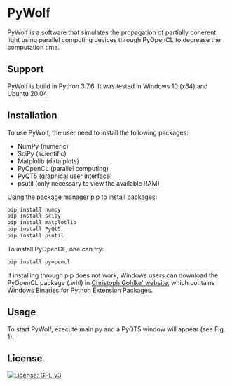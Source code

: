 #    PyWolf

PyWolf is a software that simulates the propagation of partially coherent light using parallel computing devices through PyOpenCL to decrease the computation time. 

## Support

PyWolf is build in Python 3.7.6. It was tested in Windows 10 (x64) and Ubuntu 20.04.

## Installation

To use PyWolf, the user need to install the following packages:

- NumPy (numeric)
- SciPy (scientific)
- Matplolib (data plots)
- PyOpenCL (parallel computing)
- PyQT5 (graphical user interface)
- psutil (only necessary to view the available RAM)

Using the package manager pip to install packages:

```bash
pip install numpy
pip install scipy
pip install matplotlib
pip install PyQt5
pip install psutil
```

To install PyOpenCL, one can try:

```bash
pip install pyopencl
```

If installing through pip does not work, Windows users can download the PyOpenCL package (.whl) in [Christoph Gohlke' website](https://www.lfd.uci.edu/~gohlke/pythonlibs/), which contains Windows Binaries for Python Extension Packages. 

## Usage

To start PyWolf, execute main.py and a PyQT5 window will appear (see Fig. 1).

## License

[![License: GPL v3](https://img.shields.io/badge/License-GPLv3-blue.svg)](https://www.gnu.org/licenses/gpl-3.0)



